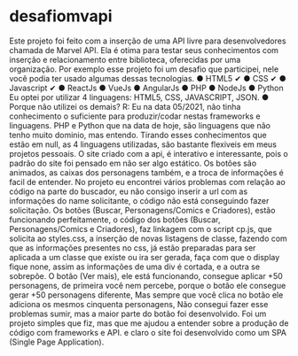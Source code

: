 # desafiomvapi
Este projeto foi feito com a inserção de uma API livre para desenvolvedores chamada de Marvel API.  Ela é otima para testar seus conhecimentos com inserção e relacionamento entre biblioteca, oferecidas por uma organização.  Por exemplo esse projeto foi um desafio que participei, nele você podia ter usado algumas dessas tecnologias.  ● HTML5 ✔ ● CSS ✔ ● Javascript ✔ ● ReactJs ● VueJs ● AngularJs ● PHP ● NodeJs ● Python  Eu optei por utilizar 4 linguagens: HTML5, CSS, JAVASCRIPT, JSON.  ●  Porque não utilizei os demais? R: Eu na data 05/2021, não tinha conhecimento o suficiente para produzir/codar nestas frameworks e linguagens.  PHP e Python que na data de hoje, são linguagens que não tenho muito dominio, mas entendo.  Tirando esses conhecimentos que estão em null, as 4 linguagens utilizadas, são bastante flexiveis em meus projetos pessoais.  O site criado com a api, é interativo e interessante, pois o padrão do site foi pensado em não ser  algo estático. Os botões são animados, as caixas dos personagens também, e a troca de informações é facil de entender.  No projeto eu encontrei vários problemas com relação ao código na parte do buscador, eu não consigo inserir a url com as informações do name solicitante, o código não está conseguindo fazer solicitação.  Os botões (Buscar, Personagens/Comics e Criadores), estão funcionando perfeitamente, o código dos botões (Buscar, Personagens/Comics e Criadores), faz linkagem com o script cp.js, que solicita ao styles.css, a inserção de novas listagens de classe, fazendo com que as informações presentes no css, já estão preparadas para ser aplicada a um classe que existe ou ira ser gerada, faça com que o  display fique none, assim as informações de uma div é cortada, e a outra se sobrepõe.  O botão (Ver mais), ele está funcionando, consegue aplicar +50 personagens, de primeira você nem percebe, porque o botão ele consegue gerar +50 personagens diferente, Mas sempre que você clica no botão ele adiciona os mesmos cinquenta personagens, Não consegui fazer esse problemas sumir,  mas a maior parte do botão foi desenvolvido.  Foi um projeto simples que fiz, mas que me ajudou a entender sobre a produção de código com frameworks e API.  e claro o site foi desenvolvido como um SPA (Single Page Application).
